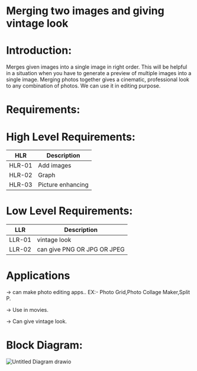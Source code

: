 
# Merging two images and giving vintage look
# Introduction:
Merges given images into a single image in right order. This will be helpful in a situation when you have to generate a preview of multiple images into a single image.
Merging photos together gives a cinematic, professional look to any combination of photos. We can use it in editing purpose.
# Requirements:
# High Level Requirements:
| HLR    | Description   |
|---------|---------------|
|HLR-01   |       Add images |
HLR-02    |      Graph
HLR-03   |   Picture enhancing

# Low Level Requirements:
|LLR    |  Description  |
|-|-|
LLR-01   |   vintage look
LLR-02    |   can give PNG OR JPG OR JPEG

# Applications
 -> can make photo editing apps.. EX:- Photo Grid,Photo Collage Maker,Split P.
 
 -> Use in movies.
 
 -> Can give vintage look.
 
 # Block Diagram:
 ![Untitled Diagram drawio](https://user-images.githubusercontent.com/98813939/160235064-d22e420c-0f5a-45d9-bc04-d8880d1dcb21.png)
